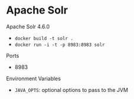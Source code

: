 # Apache Solr

Apache Solr 4.6.0

* `docker build -t solr .`
* `docker run -i -t -p 8983:8983 solr`

Ports

* 8983

Environment Variables
* `JAVA_OPTS`: optional options to pass to the JVM
